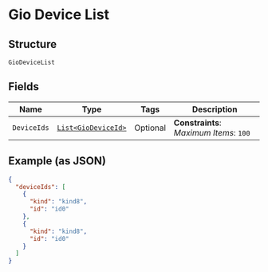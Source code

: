 
# Gio Device List

## Structure

`GioDeviceList`

## Fields

| Name | Type | Tags | Description |
|  --- | --- | --- | --- |
| `DeviceIds` | [`List<GioDeviceId>`](../../doc/models/gio-device-id.md) | Optional | **Constraints**: *Maximum Items*: `100` |

## Example (as JSON)

```json
{
  "deviceIds": [
    {
      "kind": "kind8",
      "id": "id0"
    },
    {
      "kind": "kind8",
      "id": "id0"
    }
  ]
}
```

